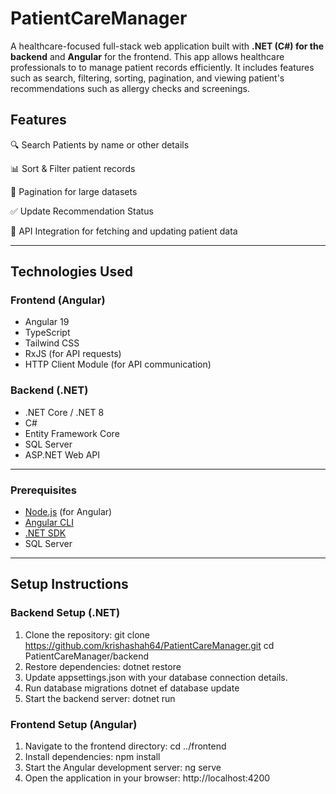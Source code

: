 # PatientCareManager
A healthcare-focused full-stack web application built with **.NET (C#) for the backend** and **Angular** for the frontend. This app allows healthcare professionals to to manage patient records efficiently. It includes features such as search, filtering, sorting, pagination, and viewing patient's recommendations such as allergy checks and screenings.

## Features

🔍 Search Patients by name or other details

📊 Sort & Filter patient records

📑 Pagination for large datasets

✅ Update Recommendation Status

🔄 API Integration for fetching and updating patient data

---

## Technologies Used

### **Frontend (Angular)**
- Angular 19
- TypeScript
- Tailwind CSS
- RxJS (for API requests)
- HTTP Client Module (for API communication)

### **Backend (.NET)**
- .NET Core / .NET 8
- C#
- Entity Framework Core
- SQL Server 
- ASP.NET Web API

---

### **Prerequisites**

- [Node.js](https://nodejs.org/) (for Angular)
- [Angular CLI](https://angular.io/cli)  
- [.NET SDK](https://dotnet.microsoft.com/download)
- SQL Server

--- 

## Setup Instructions

### **Backend Setup (.NET)**
1. Clone the repository:
   git clone https://github.com/krishashah64/PatientCareManager.git
   cd PatientCareManager/backend
2. Restore dependencies:
    dotnet restore
3. Update appsettings.json with your database connection details.
4. Run database migrations
    dotnet ef database update
5. Start the backend server:
    dotnet run

### **Frontend Setup (Angular)**
1. Navigate to the frontend directory:
    cd ../frontend
2. Install dependencies:
    npm install
3. Start the Angular development server:
    ng serve
4. Open the application in your browser:
    http://localhost:4200


